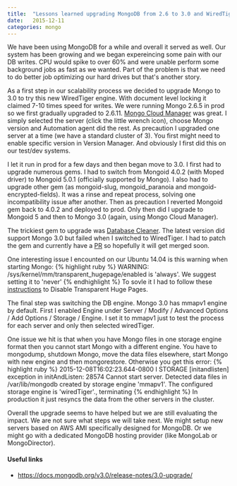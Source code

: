 ```yaml
---
title:  "Lessons learned upgrading MongoDB from 2.6 to 3.0 and WiredTiger Engine"
date:   2015-12-11
categories: mongo
---
```


We have been using MongoDB for a while and overall it served as well.  Our system has been growing and we began expereincing some pain with our DB writes.  CPU would spike to over 60% and were unable perform some background jobs as fast as we wanted.  Part of the problem is that we need to do better job optimizing our hard drives but that's another story.

As a first step in our scalability process we decided to upgrade Mongo to 3.0 to try this new WiredTiger engine.  With document level locking it claimed 7-10 times speed for writes.  We were running Mongo 2.6.5 in prod so we first gradually upgraded to 2.6.11.  [Mongo Cloud Manager](https://cloud.mongodb.com) was great.  I simply selected the server (click the little wrench icon), choose Mongo version and Automation agent did the rest.  As precaution I upgraded one server at a time (we have a standard cluster of 3).  You first might need to enable specific version in Version Manager.  And obviously I first did this on our test/dev systems.

I let it run in prod for a few days and then began move to 3.0.  I first had to upgrade numerous gems.  I had to switch from Mongoid 4.0.2 (with Moped driver) to Mongoid 5.0.1 (officially supported by Mongo).  I also had to upgrade other gem (as mongoid-slug, mongoid_paranoia and mongoid-encrypted-fields).  It was a rinse and repeat process, solving one incompatibility issue after another.  Then as precaution I reverted Mongoid gem back to 4.0.2 and deployed to prod.  Only then did I upgrade to Mongoid 5 and then to Mongo 3.0 (again, using Mongo Cloud Manager).

The trickiest gem to upgrade was [Database Cleaner](https://github.com/DatabaseCleaner/database_cleaner).  The latest version did support Mongo 3.0 but failed when I switched to WiredTiger.  I had to patch the gem and currently have a [PR](https://github.com/DatabaseCleaner/database_cleaner/pull/411) so hopefully it will get merged soon.

One interesting issue I encounted on our Ubuntu 14.04 is this warning when starting Mongo:
{% highlight ruby %}
WARNING: /sys/kernel/mm/transparent_hugepage/enabled is 'always'.   We suggest setting it to 'never'
{% endhighlight %}
To sovle it I had to follow these [instructions](https://docs.mongodb.org/v3.0/tutorial/transparent-huge-pages/) to Disable Transparent Huge Pages.

The final step was switching the DB engine.  Mongo 3.0 has mmapv1 engine by default.  First I enabled Engine under Server / Modify / Advanced Options / Add Options / Storage / Engine.  I set it to mmapv1 just to test the process for each server and only then selected wiredTiger.

One issue we hit is that when you have Mongo files in one storage engine format then you cannot start Mongo with a different engine.  You have to mongodump, shutdown Mongo, move the data files elsewhere, start Mongo with new engine and then mongorestore.  Otherwise you get this error:
{% highlight ruby %}
2015-12-08T16:02:23.644-0800 I STORAGE  [initandlisten] exception in initAndListen: 28574 Cannot start server. Detected data files in /var/lib/mongodb created by storage engine 'mmapv1'. The configured storage engine is 'wiredTiger'., terminating
{% endhighlight %}
In production it just resyncs the data from the other servers in the cluster.

Overall the upgrade seems to have helped but we are still evaluating the impact.  We are not sure what steps we will take next.  We might setup new servers based on AWS AMI specifically designed for MongoDB.  Or we might go with a dedicated MongoDB hosting provider (like MongoLab or MongoDirector).

#### Useful links
* https://docs.mongodb.org/v3.0/release-notes/3.0-upgrade/

